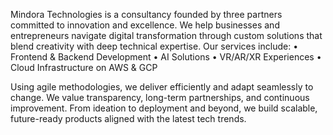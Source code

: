 Mindora Technologies is a consultancy founded by three partners committed to innovation and excellence. We help businesses and entrepreneurs navigate digital transformation through custom solutions that blend creativity with deep technical expertise.
Our services include:
• Frontend & Backend Development
• AI Solutions
• VR/AR/XR Experiences
• Cloud Infrastructure on AWS & GCP

Using agile methodologies, we deliver efficiently and adapt seamlessly to change. We value transparency, long-term partnerships, and continuous improvement. From ideation to deployment and beyond, we build scalable, future-ready products aligned with the latest tech trends.
